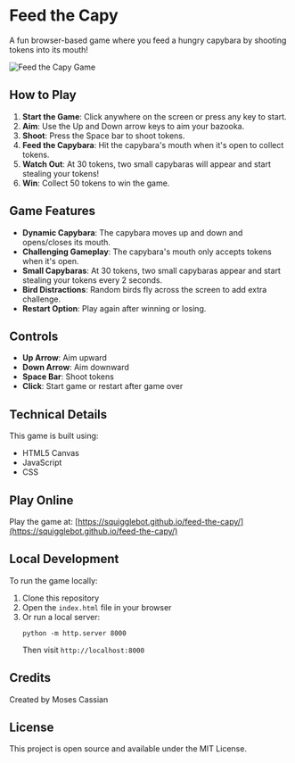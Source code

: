 # Feed the Capy

A fun browser-based game where you feed a hungry capybara by shooting tokens into its mouth!

![Feed the Capy Game](https://raw.githubusercontent.com/squigglebot/feed-the-capy/gh-pages/screenshot.png)

## How to Play

1. **Start the Game**: Click anywhere on the screen or press any key to start.
2. **Aim**: Use the Up and Down arrow keys to aim your bazooka.
3. **Shoot**: Press the Space bar to shoot tokens.
4. **Feed the Capybara**: Hit the capybara's mouth when it's open to collect tokens.
5. **Watch Out**: At 30 tokens, two small capybaras will appear and start stealing your tokens!
6. **Win**: Collect 50 tokens to win the game.

## Game Features

- **Dynamic Capybara**: The capybara moves up and down and opens/closes its mouth.
- **Challenging Gameplay**: The capybara's mouth only accepts tokens when it's open.
- **Small Capybaras**: At 30 tokens, two small capybaras appear and start stealing your tokens every 2 seconds.
- **Bird Distractions**: Random birds fly across the screen to add extra challenge.
- **Restart Option**: Play again after winning or losing.

## Controls

- **Up Arrow**: Aim upward
- **Down Arrow**: Aim downward
- **Space Bar**: Shoot tokens
- **Click**: Start game or restart after game over

## Technical Details

This game is built using:
- HTML5 Canvas
- JavaScript
- CSS

## Play Online

Play the game at: [https://squigglebot.github.io/feed-the-capy/](https://squigglebot.github.io/feed-the-capy/)

## Local Development

To run the game locally:

1. Clone this repository
2. Open the `index.html` file in your browser
3. Or run a local server:
   ```
   python -m http.server 8000
   ```
   Then visit `http://localhost:8000`

## Credits

Created by Moses Cassian

## License

This project is open source and available under the MIT License.
